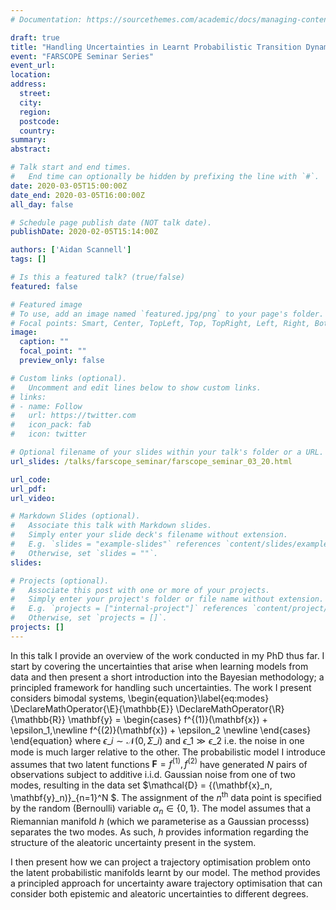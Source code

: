 ```yaml
---
# Documentation: https://sourcethemes.com/academic/docs/managing-content/

draft: true
title: "Handling Uncertainties in Learnt Probabilistic Transition Dynamics Models"
event: "FARSCOPE Seminar Series"
event_url:
location:
address:
  street:
  city:
  region:
  postcode:
  country:
summary:
abstract:

# Talk start and end times.
#   End time can optionally be hidden by prefixing the line with `#`.
date: 2020-03-05T15:00:00Z
date_end: 2020-03-05T16:00:00Z
all_day: false

# Schedule page publish date (NOT talk date).
publishDate: 2020-02-05T15:14:00Z

authors: ['Aidan Scannell']
tags: []

# Is this a featured talk? (true/false)
featured: false

# Featured image
# To use, add an image named `featured.jpg/png` to your page's folder. 
# Focal points: Smart, Center, TopLeft, Top, TopRight, Left, Right, BottomLeft, Bottom, BottomRight.
image:
  caption: ""
  focal_point: ""
  preview_only: false

# Custom links (optional).
#   Uncomment and edit lines below to show custom links.
# links:
# - name: Follow
#   url: https://twitter.com
#   icon_pack: fab
#   icon: twitter

# Optional filename of your slides within your talk's folder or a URL.
url_slides: /talks/farscope_seminar/farscope_seminar_03_20.html

url_code:
url_pdf:
url_video:

# Markdown Slides (optional).
#   Associate this talk with Markdown slides.
#   Simply enter your slide deck's filename without extension.
#   E.g. `slides = "example-slides"` references `content/slides/example-slides.md`.
#   Otherwise, set `slides = ""`.
slides: 

# Projects (optional).
#   Associate this post with one or more of your projects.
#   Simply enter your project's folder or file name without extension.
#   E.g. `projects = ["internal-project"]` references `content/project/deep-learning/index.md`.
#   Otherwise, set `projects = []`.
projects: []
---
```


In this talk I provide an overview of the work conducted in my PhD thus far.
I start by covering the uncertainties that arise when learning models from data and then present a short introduction into the Bayesian methodology; a principled framework for handling such uncertainties.
The work I present considers bimodal systems,
\begin{equation}\label{eq:modes}
\DeclareMathOperator{\E}{\mathbb{E}}
\DeclareMathOperator{\R}{\mathbb{R}}
  \mathbf{y} = \begin{cases}
    f^{(1)}(\mathbf{x}) + \epsilon\_1,\newline
    f^{(2)}(\mathbf{x}) + \epsilon\_2 \newline
  \end{cases}
\end{equation}
where $\epsilon\_i \sim \mathcal{N}(0, \Sigma\_{i})$ and $\epsilon\_1 \gg \epsilon\_2$
i.e. the noise in one mode is much larger relative to the other. 
The probabilistic model I introduce assumes that two latent functions $\mathbf{F} = {f^{(1)}, f^{(2)}}$ have generated $N$ pairs of
observations subject to additive i.i.d. Gaussian noise from one of two modes, resulting in
the data set $\mathcal{D} = \{(\mathbf{x}\_n, \mathbf{y}_n)\}\_{n=1}^N $. The
assignment of the $n^{\text{th}}$ data point is specified by the random (Bernoulli) variable
$\alpha_n \in \{0, 1 \}$. The model assumes that a Riemannian manifold
$h$ (which we parameterise as a Gaussian processs) separates the two modes.
As such, $h$ provides information regarding the structure of the aleatoric uncertainty present in the system.

I then present how we can project a trajectory optimisation problem onto the latent probabilistic manifolds learnt by our model.
The method provides a principled approach for uncertainty aware trajectory optimisation that can consider both epistemic and aleatoric
uncertainties to different degrees.
